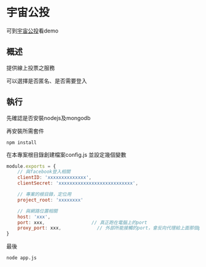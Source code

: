 # 宇宙公投

可到[宇宙公投](http://voting.csie.org)看demo

## 概述

提供線上投票之服務

可以選擇是否匿名、是否需要登入

## 執行

先確認是否安裝nodejs及mongodb

再安裝所需套件

```
npm install
```

在本專案根目錄創建檔案config.js
並設定幾個變數

``` javascript
module.exports = {
	// 與facebook登入相關
	clientID: 'xxxxxxxxxxxxxx',
	clientSecret: 'xxxxxxxxxxxxxxxxxxxxxxxxxxx',

	// 專案的根目錄，定位用
	project_root: 'xxxxxxxx'

	// 與網路位置相關
	host: 'xxx',
	port: xxx,                 // 真正跑在電腦上的port
	proxy_port: xxx,             // 外部所能接觸的port，會反向代理給上面那個port，若無反向代理，填一樣就好
}
```

最後
```
node app.js
```
